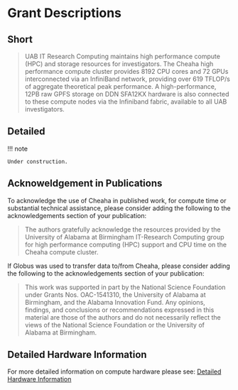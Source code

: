 # Grant Descriptions

## Short

> UAB IT Research Computing maintains high performance compute (HPC) and
> storage resources for investigators. The Cheaha high performance
> compute cluster provides 8192 CPU cores and 72 GPUs interconnected via
> an InfiniBand network, providing over 619 TFLOP/s of aggregate
> theoretical peak performance. A high-performance, 12PB raw GPFS
> storage on DDN SFA12KX hardware is also connected to these compute
> nodes via the Infiniband fabric, available to all UAB investigators.

## Detailed

!!! note

<!-- markdownlint-disable-next-line -->
    Under construction.

## Acknoweldgement in Publications

To acknowledge the use of Cheaha in published work, for compute time or
substantial technical assistance, please consider adding the following
to the acknowledgements section of your publication:

> The authors gratefully acknowledge the resources provided by the
> University of Alabama at Birmingham IT-Research Computing group for
> high performance computing (HPC) support and CPU time on the Cheaha
> compute cluster.

If Globus was used to transfer data to/from Cheaha, please consider
adding the following to the acknowledgements section of your
publication:

> This work was supported in part by the National Science Foundation
> under Grants Nos. OAC-1541310, the University of Alabama at
> Birmingham, and the Alabama Innovation Fund. Any opinions, findings,
> and conclusions or recommendations expressed in this material are
> those of the authors and do not necessarily reflect the views of the
> National Science Foundation or the University of Alabama at
> Birmingham.

## Detailed Hardware Information

For more detailed information on compute hardware please see: [Detailed Hardware Information](../cheaha/hardware.md#detailed-hardware-information)
